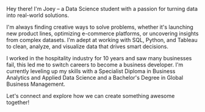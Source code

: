 Hey there! I'm Joey – a Data Science student with a passion for turning data into real-world solutions.

I'm always finding creative ways to solve problems, whether it's launching new product lines, optimizing e-commerce platforms, or uncovering insights from complex datasets. I'm adept at working with SQL, Python, and Tableau to clean, analyze, and visualize data that drives smart decisions.

I worked in the hospitality industry for 10 years and saw many businesses fail, this led me to switch careers to become a business developer. I'm currently leveling up my skills with a Specialist Diploma in Business Analytics and Applied Data Science and a Bachelor's Degree in Global Business Management.

Let's connect and explore how we can create something awesome together!
